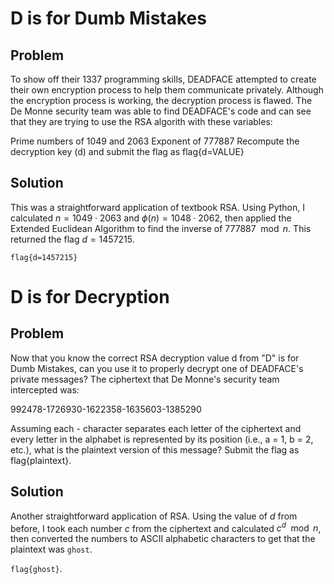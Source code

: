 <h1>D is for Dumb Mistakes</h1>

<h2>Problem</h2>

To show off their 1337 programming skills, DEADFACE attempted to create their own encryption process to help them communicate privately. Although the encryption process is working, the decryption process is flawed. The De Monne security team was able to find DEADFACE's code and can see that they are trying to use the RSA algorith with these variables:

Prime numbers of 1049 and 2063
Exponent of 777887
Recompute the decryption key (d) and submit the flag as flag{d=VALUE}

<h2>Solution</h2>

This was a straightforward application of textbook RSA. Using Python, I calculated $n=1049\cdot 2063$ and $\phi(n)=1048\cdot 2062,$ then applied the Extended Euclidean Algorithm to find the inverse of $777887 \mod{n}.$ This returned the flag $d=1457215.$

<code>flag{d=1457215}</code>

<h1>D is for Decryption</h1>

<h2>Problem</h2>

Now that you know the correct RSA decryption value d from "D" is for Dumb Mistakes, can you use it to properly decrypt one of DEADFACE's private messages? The ciphertext that De Monne's security team intercepted was:

992478-1726930-1622358-1635603-1385290

Assuming each - character separates each letter of the ciphertext and every letter in the alphabet is represented by its position (i.e., a = 1, b = 2, etc.), what is the plaintext version of this message? Submit the flag as flag{plaintext}.

<h2>Solution</h2>

Another straightforward application of RSA. Using the value of $d$ from before, I took each number $c$ from the ciphertext and calculated $c^d\mod{n}$, then converted the numbers to ASCII alphabetic characters to get that the plaintext was <code>ghost</code>.

<code>flag{ghost}</code>.
